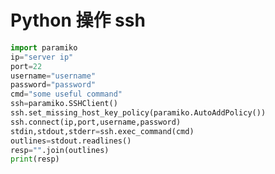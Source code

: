 # Python 操作 ssh

<!--
ID: da188079-12ad-412f-b81b-ef4cafab7f04
Status: draft
Date: 2018-06-22T10:21:00
Modified: 2020-05-16T11:13:52
wp_id: 644
-->

```py
import paramiko
ip="server ip"
port=22
username="username"
password="password"
cmd="some useful command"
ssh=paramiko.SSHClient()
ssh.set_missing_host_key_policy(paramiko.AutoAddPolicy())
ssh.connect(ip,port,username,password)
stdin,stdout,stderr=ssh.exec_command(cmd)
outlines=stdout.readlines()
resp="".join(outlines)
print(resp)
```

